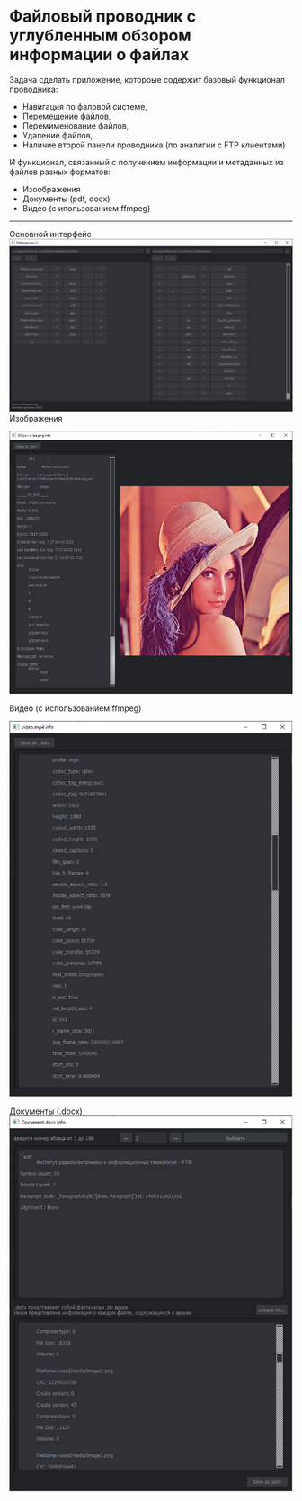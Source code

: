 # Файловый проводник с углубленным обзором информации о файлах

Задача сделать приложение, котороые содержит базовый функционал проводника:

* Навигация по фаловой системе,
* Перемещение файлов,
* Перемименование файлов,
* Удаление файлов,
* Наличие второй панели проводника (по аналигии с FTP клиентами)

И функционал, связанный с получением информации и метаданных из файлов разных форматов:

* Изоображения
* Документы (pdf, docx)
* Видео (с ипользованием ffmpeg)


---
Основной интерфейс
![](/screens/1.png)
Изображения

![](/screens/2.png)

Видео (с использованием ffmpeg)


![](/screens/3.png)

Документы (.docx)
![](/screens/4.png)

